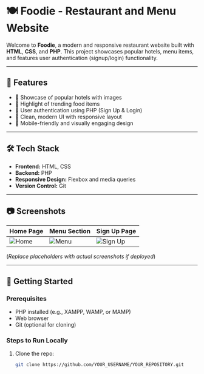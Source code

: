 # 🍽️ Foodie - Restaurant and Menu Website

Welcome to **Foodie**, a modern and responsive restaurant website built with **HTML**, **CSS**, and **PHP**. This project showcases popular hotels, menu items, and features user authentication (signup/login) functionality.

---

## 📌 Features

- 🏨 Showcase of popular hotels with images
- 🍕 Highlight of trending food items
- 🔐 User authentication using PHP (Sign Up & Login)
- 🎨 Clean, modern UI with responsive layout
- 📱 Mobile-friendly and visually engaging design

---

## 🛠️ Tech Stack

- **Frontend:** HTML, CSS
- **Backend:** PHP
- **Responsive Design:** Flexbox and media queries
- **Version Control:** Git

---

## 📷 Screenshots

| Home Page | Menu Section | Sign Up Page |
|----------|--------------|--------------|
| ![Home](https://via.placeholder.com/250x150) | ![Menu](https://via.placeholder.com/250x150) | ![Sign Up](https://via.placeholder.com/250x150) |

(*Replace placeholders with actual screenshots if deployed*)

---

## 🚀 Getting Started

### Prerequisites

- PHP installed (e.g., XAMPP, WAMP, or MAMP)
- Web browser
- Git (optional for cloning)

### Steps to Run Locally

1. Clone the repo:
   ```bash
   git clone https://github.com/YOUR_USERNAME/YOUR_REPOSITORY.git

